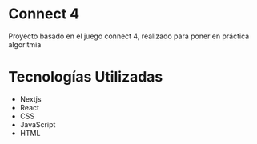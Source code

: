 # Connect 4
Proyecto basado en el juego connect 4, realizado para poner en práctica algoritmia

# Tecnologías Utilizadas
- Nextjs
- React
- CSS
- JavaScript
- HTML

